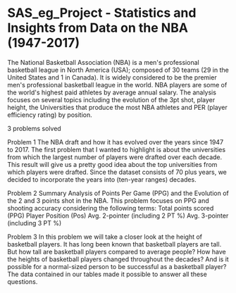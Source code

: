 # SAS_eg_Project - Statistics and Insights from Data on the NBA (1947-2017)

The National Basketball Association (NBA) is a men's professional basketball league in North America (USA); 
composed of 30 teams (29 in the United States and 1 in Canada).
It is widely considered to be the premier men's professional basketball league in the world. 
NBA players are some of the world's highest paid athletes by average annual salary.
The analysis focuses on several topics including the evolution of the 3pt shot, player height,
the Universities that produce the most NBA athletes and PER (player efficiency rating) by position. 

3 problems solved

Problem 1
 The NBA draft and how it has evolved over the years since 1947 to 2017.
 The first problem that I wanted to highlight is about the universities from which the largest number of players were drafted 
 over each decade. This result will give us a pretty good idea about the top universities from which players were drafted. 
 Since the dataset consists of 70 plus years, we decided to incorporate the years into (ten-year ranges) decades. 

 Problem 2
 Summary Analysis of Points Per Game (PPG) and the Evolution of the 2 and 3 points shot in the NBA.
 This problem focuses on PPG and shooting accuracy considering the following terms:
Total points scored (PPG)
Player Position (Pos)
Avg. 2-pointer (including 2 PT %)
Avg. 3-pointer (including 3 PT %)

Problem 3
 In this problem we will take a closer look at the height of basketball players. 
 It has long been known that basketball players are tall. 
 But how tall are basketball players compared to average people? 
 How have the heights of basketball players changed throughout the decades? 
 And is it possible for a normal-sized person to be successful as a basketball player? 
 The data contained in our tables made it possible to answer all these questions.

